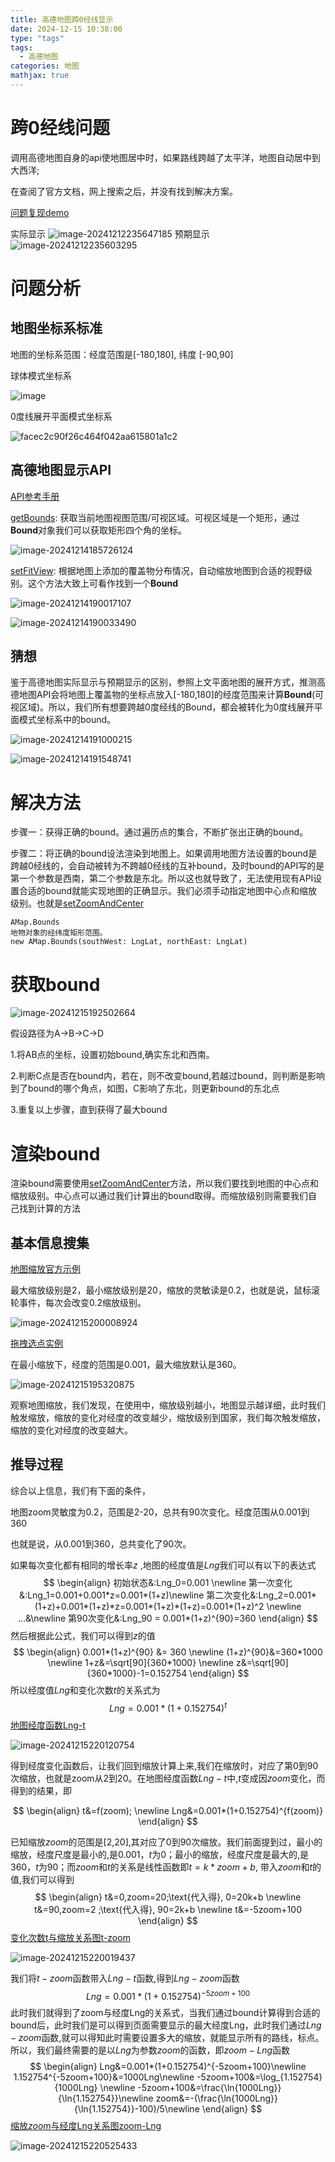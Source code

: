 ```yaml
---
title: 高德地图跨0经线显示
date: 2024-12-15 10:38:00
type: "tags"
tags:
  - 高德地图
categories: 地图
mathjax: true
---
```



# 跨0经线问题

调用高德地图自身的api使地图居中时，如果路线跨越了太平洋，地图自动居中到大西洋;

在查阅了官方文档，网上搜索之后，并没有找到解决方案。

[问题复现demo](https://codepen.io/xiaowinter/pen/EaYgOVY?editors=1011)

<!-- more -->
实际显示
![image-20241212235647185](https://typora-huang-cong.oss-cn-shanghai.aliyuncs.com/image-20241212235647185.png)
预期显示
![image-20241212235603295](https://typora-huang-cong.oss-cn-shanghai.aliyuncs.com/image-20241212235603295.png)



# 问题分析

## 地图坐标系标准

地图的坐标系范围：经度范围是[-180,180], 纬度 [-90,90]

球体模式坐标系

![image](https://typora-huang-cong.oss-cn-shanghai.aliyuncs.com/image.png)

0度线展开平面模式坐标系

![facec2c90f26c464f042aa615801a1c2](https://typora-huang-cong.oss-cn-shanghai.aliyuncs.com/facec2c90f26c464f042aa615801a1c2.jpg)

## 高德地图显示API

[API参考手册](https://lbs.amap.com/api/javascript-api-v2/documentation)

[getBounds](https://lbs.amap.com/api/javascript-api-v2/documentation#mapgetbounds): 获取当前地图视图范围/可视区域。可视区域是一个矩形，通过**Bound**对象我们可以获取矩形四个角的坐标。

![image-20241214185726124](https://typora-huang-cong.oss-cn-shanghai.aliyuncs.com/image-20241214185726124.png)



[setFitView](https://lbs.amap.com/api/javascript-api-v2/documentation#mapsetfitview): 根据地图上添加的覆盖物分布情况，自动缩放地图到合适的视野级别。这个方法大致上可看作找到一个**Bound**

![image-20241214190017107](https://typora-huang-cong.oss-cn-shanghai.aliyuncs.com/image-20241214190017107.png)

![image-20241214190033490](https://typora-huang-cong.oss-cn-shanghai.aliyuncs.com/image-20241214190033490.png)

## 猜想



鉴于高德地图实际显示与预期显示的区别，参照上文平面地图的展开方式，推测高德地图API会将地图上覆盖物的坐标点放入[-180,180]的经度范围来计算**Bound**(可视区域)。所以，我们所有想要跨越0度经线的Bound，都会被转化为0度线展开平面模式坐标系中的bound。

![image-20241214191000215](https://typora-huang-cong.oss-cn-shanghai.aliyuncs.com/image-20241214191000215.png)

![image-20241214191548741](https://typora-huang-cong.oss-cn-shanghai.aliyuncs.com/image-20241214191548741.png)



# 解决方法

步骤一：获得正确的bound。通过遍历点的集合，不断扩张出正确的bound。

步骤二：将正确的bound设法渲染到地图上。如果调用地图方法设置的bound是跨越0经线的，会自动被转为不跨越0经线的互补bound，及时bound的API写的是第一个参数是西南，第二个参数是东北。所以这也就导致了，无法使用现有API设置合适的bound就能实现地图的正确显示。我们必须手动指定地图中心点和缩放级别。也就是[setZoomAndCenter](https://lbs.amap.com/api/javascript-api-v2/documentation#mapsetzoomandcenter)

```
AMap.Bounds
地物对象的经纬度矩形范围。
new AMap.Bounds(southWest: LngLat, northEast: LngLat)
```



# 获取bound

![image-20241215192502664](https://typora-huang-cong.oss-cn-shanghai.aliyuncs.com/image-20241215192502664.png)

假设路径为A->B->C->D

1.将AB点的坐标，设置初始bound,确实东北和西南。

2.判断C点是否在bound内，若在，则不改变bound,若越过bound，则判断是影响到了bound的哪个角点，如图，C影响了东北，则更新bound的东北点

3.重复以上步骤，直到获得了最大bound

# 渲染bound

渲染bound需要使用[setZoomAndCenter](https://lbs.amap.com/api/javascript-api-v2/documentation#mapsetzoomandcenter)方法，所以我们要找到地图的中心点和缩放级别。中心点可以通过我们计算出的bound取得。而缩放级别则需要我们自己找到计算的方法

## 基本信息搜集

[地图缩放官方示例](https://lbs.amap.com/demo/amap-ui/demos/amap-ui-basiccontrol/zoom)

最大缩放级别是2，最小缩放级别是20，缩放的灵敏读是0.2，也就是说，鼠标滚轮事件，每次会改变0.2缩放级别。

![image-20241215200008924](https://typora-huang-cong.oss-cn-shanghai.aliyuncs.com/image-20241215200008924.png)



[拖拽选点实例](https://lbs.amap.com/demo/amap-ui/demos/amap-ui-positionpicker/position-picker)

在最小缩放下，经度的范围是0.001，最大缩放默认是360。

![image-20241215195320875](https://typora-huang-cong.oss-cn-shanghai.aliyuncs.com/image-20241215195320875.png)



观察地图缩放，我们发现，在使用中，缩放级别越小，地图显示越详细，此时我们触发缩放，缩放的变化对经度的改变越少，缩放级别到国家，我们每次触发缩放，缩放的变化对经度的改变越大。

## 推导过程

综合以上信息，我们有下面的条件，

地图zoom灵敏度为0.2，范围是2-20，总共有90次变化。经度范围从0.001到360

也就是说，从0.001到360，总共变化了90次。



如果每次变化都有相同的增长率$z$ ,地图的经度值是$Lng$我们可以有以下的表达式
$$
\begin{align}
初始状态&:Lng_0=0.001 \newline
第一次变化&:Lng_1=0.001+0.001*z=0.001*(1+z)\newline
第二次变化&:Lng_2=0.001*(1+z)+0.001*(1+z)*z=0.001*(1+z)*(1+z)=0.001*(1+z)^2 \newline
...&\newline
第90次变化&:Lng_90 = 0.001*(1+z)^{90}=360
\end{align}
$$
然后根据此公式，我们可以得到$z$的值
$$
\begin{align}
0.001*(1+z)^{90} &= 360 \newline
(1+z)^{90}&=360*1000 \newline
1+z&=\sqrt[90]{360*1000} \newline
z&=\sqrt[90]{360*1000}-1=0.152754
\end{align}
$$
所以经度值$Lng$和变化次数$t$的关系式为
$$
Lng = 0.001*(1+0.152754)^{t}
$$
[地图经度函数Lng-t](https://www.desmos.com/calculator/ia4dnvha2w)



![image-20241215220120754](https://typora-huang-cong.oss-cn-shanghai.aliyuncs.com/image-20241215220120754.png)





得到经度变化函数后，让我们回到缩放计算上来,我们在缩放时，对应了第0到90次缩放，也就是zoom从2到20。在地图经度函数$Lng-t$中,$t$变成因$zoom$变化，而得到的结果，即

$$
\begin{align}
t&=f(zoom); \newline
Lng&=0.001*(1+0.152754)^{f(zoom)}
\end{align}
$$




已知缩放$zoom$的范围是[2,20],其对应了0到90次缩放。我们前面提到过，最小的缩放，经度尺度是最小的,是0.001，$t$为0；最小的缩放，经度尺度是最大的,是360，$t$为90；而$zoom$和$t$的关系是线性函数即$t=k*zoom+b$, 带入$zoom$和$t$的值,我们可以得到
$$
\begin{align}
t&=0,zoom=20;\text{代入得},
0=20k+b \newline
t&=90,zoom=2 ;\text{代入得},
90=2k+b \newline
t&=-5zoom+100
\end{align}
$$
[变化次数t与缩放关系图t-zoom](https://www.desmos.com/calculator/6tgrgfuasw)

![image-20241215220019437](https://typora-huang-cong.oss-cn-shanghai.aliyuncs.com/image-20241215220019437.png)

我们将$t-zoom$函数带入$Lng-t$函数,得到$Lng-zoom$函数
$$
Lng=0.001*(1+0.152754)^{-5zoom+100}
$$
此时我们就得到了zoom与经度Lng的关系式，当我们通过bound计算得到合适的bound后，此时我们是可以得到页面需要显示的最大经度Lng，此时我们通过$Lng-zoom$函数,就可以得知此时需要设置多大的缩放，就能显示所有的路线，标点。所以，我们最终需要的是以$Lng$为参数$zoom$的函数，即$zoom-Lng$函数
$$
\begin{align}
Lng&=0.001*(1+0.152754)^{-5zoom+100}\newline
1.152754^{-5zoom+100}&=1000Lng\newline
-5zoom+100&=\log_{1.152754}{1000Lng} \newline
-5zoom+100&=\frac{\ln{1000Lng}}{\ln{1.152754}}\newline
zoom&=-(\frac{\ln{1000Lng}}{\ln{1.152754}}-100)/5\newline
\end{align}
$$
[缩放$zoom$与经度Lng关系图zoom-Lng](https://www.desmos.com/calculator/2czbv6sy38)

![image-20241215220525433](https://typora-huang-cong.oss-cn-shanghai.aliyuncs.com/image-20241215220525433.png)



